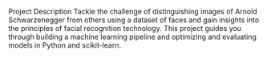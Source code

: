 Project Description
Tackle the challenge of distinguishing images of Arnold Schwarzenegger from others using a dataset of faces and gain insights into the principles of facial recognition technology. This project guides you through building a machine learning pipeline and optimizing and evaluating models in Python and scikit-learn.